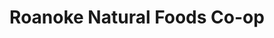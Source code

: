 ---
title: "Roanoke Natural Foods Co-op"
url: /roanoke/roanoke-natural-foods-co-op/
shop: supermarket
---
